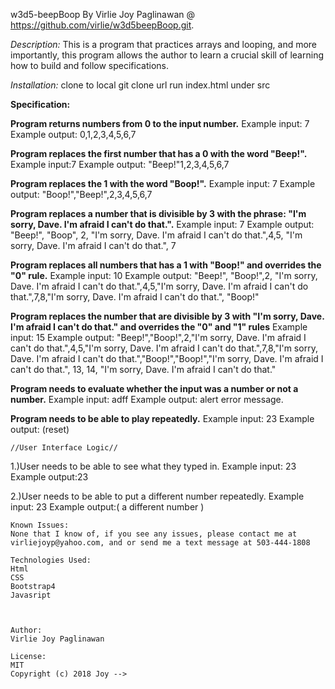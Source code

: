 w3d5-beepBoop
By Virlie Joy Paglinawan @ https://github.com/virlie/w3d5beepBoop.git.



*Description:*
 This is a program that practices arrays and looping, and more importantly, this program allows the author to learn a crucial skill of learning how to build and follow specifications.

*Installation:*
  clone to local git clone url
  run index.html under src

  **Specification:**

  **Program returns numbers from 0 to the input number.**
  Example input: 7
  Example output: 0,1,2,3,4,5,6,7

  **Program replaces the first number that has a 0 with the word "Beep!".**
  Example input:7
  Example output: "Beep!"1,2,3,4,5,6,7

  **Program replaces the 1 with the word "Boop!".**
  Example input: 7
  Example output: "Boop!","Beep!",2,3,4,5,6,7

  **Program  replaces a number that is divisible by 3 with the phrase: "I'm sorry, Dave. I'm afraid I can't do that.".**
  Example input: 7
  Example output: "Beep!", "Boop", 2, "I'm sorry, Dave. I'm afraid I can't do that.",4,5, "I'm sorry, Dave. I'm afraid I can't do that.", 7

  **Program replaces all numbers that has a 1 with "Boop!" and overrides the "0" rule.**
  Example input: 10
  Example output: "Beep!", "Boop!",2, "I'm sorry, Dave. I'm afraid I can't do that.",4,5,"I'm sorry, Dave. I'm afraid I can't do that.",7,8,"I'm sorry, Dave. I'm afraid I can't do that.", "Boop!"

  **Program replaces the number that are divisible by 3 with "I'm sorry, Dave. I'm afraid I can't do that." and overrides the "0" and "1" rules**
  Example input: 15
  Example output: "Beep!","Boop!",2,"I'm sorry, Dave. I'm afraid I can't do that.",4,5,"I'm sorry, Dave. I'm afraid I can't do that.",7,8,"I'm sorry, Dave. I'm afraid I can't do that.","Boop!","Boop!","I'm sorry, Dave. I'm afraid I can't do that.", 13, 14, "I'm sorry, Dave. I'm afraid I can't do that."


  **Program needs to evaluate whether the input was a number or not a number.**
  Example input: adff
  Example output: alert error message.

  **Program needs to be able to play repeatedly.**
  Example input: 23
  Example output: (reset)











    //User Interface Logic//

1.)User needs to be able to see what they typed in.
    Example input: 23
    Example output:23

2.)User needs to be able to put a different number repeatedly.
    Example input: 23
    Example output:( a different number )






    Known Issues:
    None that I know of, if you see any issues, please contact me at virliejoyp@yahoo.com, and or send me a text message at 503-444-1808

    Technologies Used:
    Html
    CSS
    Bootstrap4
    Javasript



    Author:
    Virlie Joy Paglinawan

    License:
    MIT
    Copyright (c) 2018 Joy -->
